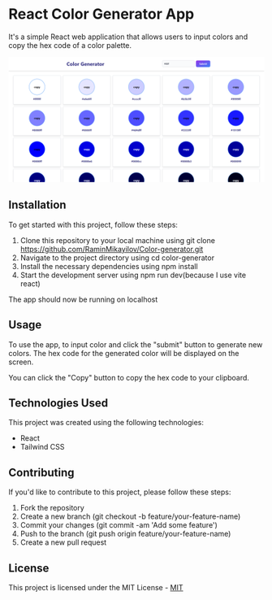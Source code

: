 # React Color Generator App

It's a simple React web application that allows users to input colors and copy the hex code of a color palette.

![screenshot](./src/assets/images/screenshot.png)

## Installation

To get started with this project, follow these steps:

1. Clone this repository to your local machine using git clone https://github.com/RaminMikayilov/Color-generator.git
2. Navigate to the project directory using cd color-generator
3. Install the necessary dependencies using npm install
4. Start the development server using npm run dev(because I use vite react)

The app should now be running on localhost

## Usage

To use the app, to input color and click the "submit" button to generate new colors. The hex code for the generated color will be displayed on the screen.

You can click the "Copy" button to copy the hex code to your clipboard.

## Technologies Used

This project was created using the following technologies:

- React
- Tailwind CSS

## Contributing

If you'd like to contribute to this project, please follow these steps:

1. Fork the repository
2. Create a new branch (git checkout -b feature/your-feature-name)
3. Commit your changes (git commit -am 'Add some feature')
4. Push to the branch (git push origin feature/your-feature-name)
5. Create a new pull request

## License

This project is licensed under the MIT License - [MIT](https://choosealicense.com/licenses/mit/)
